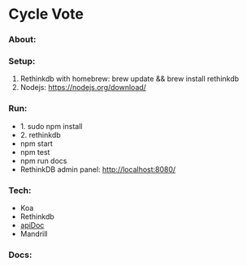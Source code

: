 <h1>Cycle Vote</h1>


<h3>About:</h3>


<h3>Setup:</h3>
<ol>
	<li>Rethinkdb with homebrew: brew update && brew install rethinkdb</li>
	<li>Nodejs: <a href="https://nodejs.org/download/">https://nodejs.org/download/</a></li>
</ol>

<h3>Run:</h3>
<ul>
	<li>1. sudo npm install</li>
	<li>2. rethinkdb</li>
	<li>npm start</li>
	<li>npm test</li>
	<li>npm run docs</li>
	<li>RethinkDB admin panel: <a href="http://localhost:8080/">http://localhost:8080/</a> </a>
</ul>

<h3>Tech:</h3>
<ul>
	<li>Koa</li>
	<li>Rethinkdb</li>
	<li><a href="https://github.com/apidoc/apidoc">apiDoc</a></li>
	<li>Mandrill</li>
</ul>

<h3>Docs:</h3>

